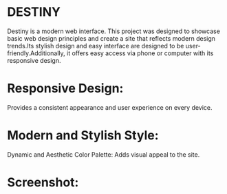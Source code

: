 # DESTINY
Destiny is a modern web interface. This project was designed to showcase basic web design principles and create a site that reflects modern design trends.Its stylish design and easy interface are designed to be user-friendly.Additionally, it offers easy access via phone or computer with its responsive design.

# Responsive Design:
Provides a consistent appearance and user experience on every device.

# Modern and Stylish Style:
Dynamic and Aesthetic Color Palette: Adds visual appeal to the site.

# Screenshot:
